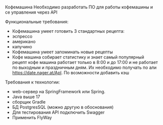 Кофемашина
Необходимо разработать ПО для работы кофемашины и се управления через API

Функциональные требования:
- Кофемашина умеет готовить 3 стандартных рецепта:
- эспрессо
- американо
- капучино
- Кофемашина умеет запоминать новые рецепты
- Кофе машина собирает статистику и знает самый популярный рецепт
  кофе машина работает только в 8:00 и до 17:00 и не работает по выходным и праздничным
  дням. Их необходимо получать по али https://date.nager.at/Apl. По возможности
  добавить кэш

Требования к технологии:
- web-сервер на SpringFramework или Spring.
- Java выше 17
- сборщик Gradle
- БД PostgresSQL (можно другую в обоснования)
- Для тестирования АPI подключить Swagger
- Применить FlyWay
